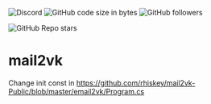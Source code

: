 ![Discord](https://img.shields.io/discord/224962875716796418) ![GitHub code size in bytes](https://img.shields.io/github/languages/code-size/rhiskey/mail2vk-Public)
![GitHub followers](https://img.shields.io/github/followers/rhiskey?label=Follow%20me&style=social)

![GitHub Repo stars](https://img.shields.io/github/stars/rhiskey/mail2vk-Public?style=social)
# mail2vk
Change init const in https://github.com/rhiskey/mail2vk-Public/blob/master/email2vk/Program.cs
